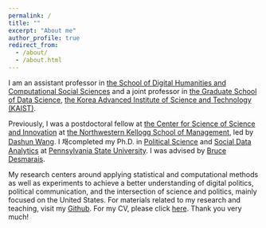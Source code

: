```yaml
---
permalink: /
title: ""
excerpt: "About me"
author_profile: true
redirect_from: 
  - /about/
  - /about.html
---
```


I am an assistant professor in [the School of Digital Humanities and Computational Social Sciences](https://hss.kaist.ac.kr) and a joint professor in [the Graduate School of Data Science](https://kse.kaist.ac.kr), [the Korea Advanced Institute of Science and Technology (KAIST)](https://www.kaist.ac.kr/kr/). 

Previously, I was a postdoctoral fellow at [the Center for Science of Science and Innovation](https://www.kellogg.northwestern.edu/research/science-of-science.aspx) at [the Northwestern Kellogg School of Management](https://www.kellogg.northwestern.edu), led by [Dashun Wang](https://www.dashunwang.com). I 채completed my Ph.D. in [Political Science](https://polisci.la.psu.edu) and [Social Data Analytics](https://soda.la.psu.edu) at [Pennsylvania State University](https://www.psu.edu). I was advised by [Bruce Desmarais](http://brucedesmarais.com).

My research centers around applying statistical and computational methods as well as experiments to achieve a better understanding of digital politics, political communication, and the intersection of science and politics, mainly focused on the United States. For materials related to my research and teaching, visit my [Github](https://github.com/taegyoon-kim). For my CV, please click [here](https://github.com/taegyoon-kim/taegyoon-kim.github.io/blob/master/files/curriculum_vitae_23fw.pdf). Thank you very much!
